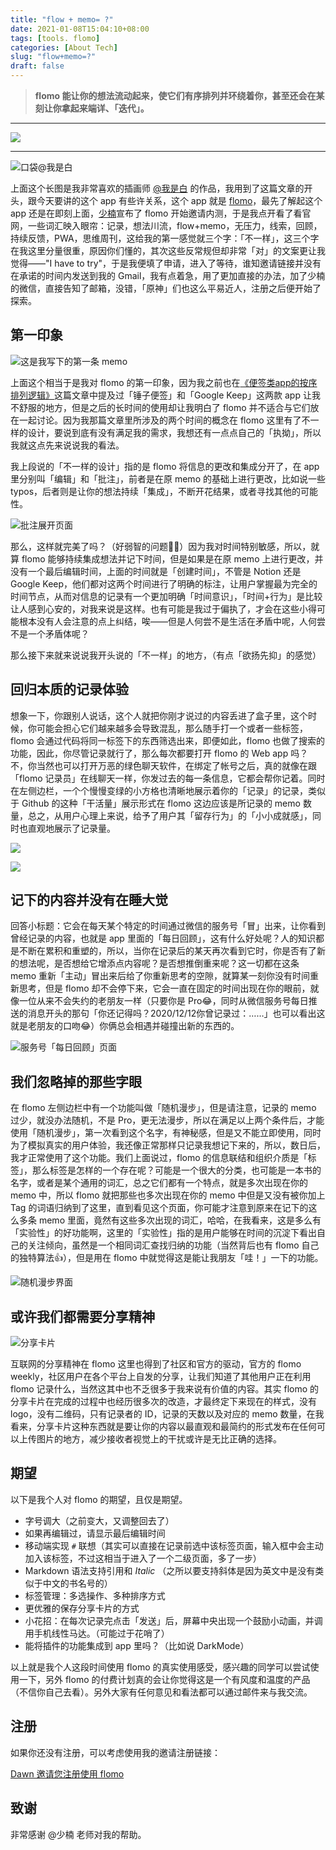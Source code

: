 ```yaml
---
title: "flow + memo= ?"
date: 2021-01-08T15:04:10+08:00
tags: [tools. flomo]
categories: [About Tech]
slug: "flow+memo=?"
draft: false
---
```


> **flomo 能让你的想法流动起来，使它们有序排列并环绕着你，甚至还会在某刻让你拿起来端详、「迭代」。**

---

![](https://dawnblog-1300625500.cos.ap-guangzhou.myqcloud.com/images/20210122150705.png)

---

![](https://dawnblog-1300625500.cos.ap-guangzhou.myqcloud.com/images/20210108151213.jpg "口袋@我是白")

上面这个长图是我非常喜欢的插画师 [@我是白](https://weibo.com/u/1768450995) 的作品，我用到了这篇文章的开头，跟今天要讲的这个 app 有些许关系，这个 app 就是 [flomo](https://flomoapp.com/)，最先了解起这个 app 还是在即刻上面，[少楠](https://web.okjike.com/u/7B1385A9-FCC9-4446-B8CE-472EAF6817B2)宣布了 flomo 开始邀请内测，于是我点开看了看官网，一些词汇映入眼帘：记录，想法川流，flow+memo，无压力，线索，回顾，持续反馈，PWA，思维周刊，这给我的第一感觉就三个字：「不一样」，这三个字在我这里分量很重，原因你们懂的，其次这些反常规但却非常「对」的文案更让我觉得——"I have to try"，于是我便填了申请，进入了等待，谁知邀请链接并没有在承诺的时间内发送到我的 Gmail，我有点着急，用了更加直接的办法，加了少楠的微信，直接告知了邮箱，没错，「原神」们也这么平易近人，注册之后便开始了探索。

## 第一印象

![](https://dawnblog-1300625500.cos.ap-guangzhou.myqcloud.com/images/20210112114049.png "这是我写下的第一条 memo")

上面这个相当于是我对 flomo 的第一印象，因为我之前也在[《便签类app的按序排列逻辑》](https://dawner.top/posts/sequential-arrangement-logic-of-sticky-note-apps/)这篇文章中提及过「锤子便签」和「Google Keep」这两款 app 让我不舒服的地方，但是之后的长时间的使用却让我明白了 flomo 并不适合与它们放在一起讨论。因为我那篇文章里所涉及的两个时间的概念在 flomo 这里有了不一样的设计，要说到底有没有满足我的需求，我想还有一点点自己的「执拗」，所以我就这点先来说说我的看法。

我上段说的「不一样的设计」指的是 flomo 将信息的更改和集成分开了，在 app 里分别叫「编辑」和「批注」，前者是在原 memo 的基础上进行更改，比如说一些 typos，后者则是让你的想法持续「集成」，不断开花结果，或者寻找其他的可能性。

![](https://dawnblog-1300625500.cos.ap-guangzhou.myqcloud.com/images/20210122151729.png "批注展开页面")

那么，这样就完美了吗？（好弱智的问题🤦‍♂️）因为我对时间特别敏感，所以，就算 flomo  能够持续集成想法并记下时间，但是如果是在原 memo 上进行更改，并没有一个最后编辑时间，上面的时间就是「创建时间」，不管是 Notion 还是 Google Keep，他们都对这两个时间进行了明确的标注，让用户掌握最为完全的时间节点，从而对信息的记录有一个更加明确「时间意识」，「时间+行为」是比较让人感到心安的，对我来说是这样。也有可能是我过于偏执了，才会在这些小得可能根本没有人会注意的点上纠结，唉——但是人何尝不是生活在矛盾中呢，人何尝不是一个矛盾体呢？

那么接下来就来说说我开头说的「不一样」的地方，（有点「欲扬先抑」的感觉）

## 回归本质的记录体验

想象一下，你跟别人说话，这个人就把你刚才说过的内容丢进了盒子里，这个时候，你可能会担心它们越来越多会导致混乱，那么随手打一个或者一些标签，flomo 会通过代码将同一标签下的东西筛选出来，即便如此，flomo 也做了搜索的功能，因此，你尽管记录就行了，那么每次都要打开 flomo 的 Web app 吗？不，你当然也可以打开万恶的绿色聊天软件，在绑定了帐号之后，真的就像在跟「flomo 记录员」在线聊天一样，你发过去的每一条信息，它都会帮你记着。同时在左侧边栏，一个个慢慢变绿的小方格也清晰地展示着你的「记录」的记录，类似于 Github 的这种「干活量」展示形式在 flomo 这边应该是所记录的 memo 数量，总之，从用户心理上来说，给予了用户其「留存行为」的「小小成就感」，同时也直观地展示了记录量。

![](https://dawnblog-1300625500.cos.ap-guangzhou.myqcloud.com/images/20210122151842.png)

![](https://dawnblog-1300625500.cos.ap-guangzhou.myqcloud.com/images/20210122151948.png"左侧边栏")

## 记下的内容并没有在睡大觉

回答小标题：它会在每天某个特定的时间通过微信的服务号「冒」出来，让你看到曾经记录的内容，也就是 app 里面的「每日回顾」，这有什么好处呢？人的知识都是不断在累积和重塑的，所以，当你在记录后的某天再次看到它时，你是否有了新的想法呢，是否想给它增添点内容呢？是否想推倒重来呢？这一切都在这条 memo 重新「主动」冒出来后给了你重新思考的空隙，就算某一刻你没有时间重新思考，但是 flomo 却不会停下来，它会一直在固定的时间出现在你的眼前，就像一位从来不会失约的老朋友一样（只要你是 Pro😂，同时从微信服务号每日推送的消息开头的那句「你还记得吗？2020/12/12你曾记录过：……」也可以看出这就是老朋友的口吻😂）你俩总会相遇并碰撞出新的东西的。

![](https://dawnblog-1300625500.cos.ap-guangzhou.myqcloud.com/images/20210122150350.png "服务号「每日回顾」页面")

## 我们忽略掉的那些字眼

在 flomo 左侧边栏中有一个功能叫做「随机漫步」，但是请注意，记录的 memo 过少，就没办法随机，不是 Pro，更无法漫步，所以在满足以上两个条件后，才能使用「随机漫步」，第一次看到这个名字，有神秘感，但是又不能立即使用，同时为了模拟真实的用户体验，我还像正常那样只记录我想记下来的，所以，数日后，我才正常使用了这个功能。我们上面说过，flomo 的信息联结和组织介质是「标签」，那么标签是怎样的一个存在呢？可能是一个很大的分类，也可能是一本书的名字，或者是某个通用的词汇，总之它们都有一个特点，就是多次出现在你的 memo 中，所以 flomo 就把那些也多次出现在你的 memo 中但是又没有被你加上 Tag 的词语归纳到了这里，直到看见这个页面，你可能才注意到原来在记下的这么多条 memo 里面，竟然有这些多次出现的词汇，哈哈，在我看来，这是多么有「实验性」的好功能啊，这里的「实验性」指的是用户能够在时间的沉淀下看出自己的关注倾向，虽然是一个相同词汇查找归纳的功能（当然背后也有 flomo 自己的独特算法👍），但是用在 flomo 中就觉得这是能让我朋友「哇！」一下的功能。

![](https://dawnblog-1300625500.cos.ap-guangzhou.myqcloud.com/images/20210122141400.png "随机漫步界面")

## 或许我们都需要分享精神

![](https://dawnblog-1300625500.cos.ap-guangzhou.myqcloud.com/images/20210122150948.png "分享卡片")

互联网的分享精神在 flomo 这里也得到了社区和官方的驱动，官方的 flomo weekly，社区用户在各个平台上自发的分享，让我们知道了其他用户正在利用 flomo 记录什么，当然这其中也不乏很多于我来说有价值的内容。其实 flomo 的分享卡片在完成的过程中也经历很多次的改造，才最终定下来现在的样式，没有 logo，没有二维码，只有记录者的 ID，记录的天数以及对应的 memo 数量，在我看来，分享卡片这种东西就是要让你的内容以最直观和最简约的形式发布在任何可以上传图片的地方，减少接收者视觉上的干扰或许是无比正确的选择。

## 期望

以下是我个人对 flomo 的期望，且仅是期望。

- 字号调大（之前变大，又调整回去了）
- 如果再编辑过，请显示最后编辑时间
- 移动端实现 `#` 联想（其实可以直接在记录前选中该标签页面，输入框中会主动加入该标签，不过这相当于进入了一个二级页面，多了一步）
- Markdown 语法支持引用和 *Italic* （之所以要支持斜体是因为英文中是没有类似于中文的书名号的）
- 标签管理：多选操作、多种排序方式
- 更优雅的保存分享卡片的方式
- 小花招：在每次记录完点击「发送」后，屏幕中央出现一个鼓励小动画，并调用手机线性马达。（可能过于花哨了）
- 能将插件的功能集成到 app 里吗？（比如说 DarkMode）

以上就是我个人这段时间使用 flomo 的真实使用感受，感兴趣的同学可以尝试使用一下，另外 flomo 的付费计划真的会让你觉得这是一个有风度和温度的产品（不信你自己去看）。另外大家有任何意见和看法都可以通过邮件来与我交流。

## 注册

如果你还没有注册，可以考虑使用我的邀请注册链接：

[Dawn 邀请您注册使用 flomo](https://flomoapp.com/register2/?MjkzMQ)

## 致谢

非常感谢 @少楠 老师对我的帮助。